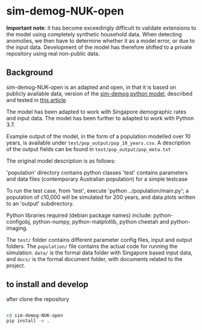 # sim-demog-NUK-open

**Important note**: it has become exceedingly difficult to validate extensions to the model using completely synthetic household data. When detecting anomolies, we then have to determine whether it as a model error, or due to the input data. Development of the model has therefore shifted to a private repository using real non-public data.

## Background

sim-demog-NUK-open is an adapted and open, in that it is based on publicly available data, version of the [sim-demog python model](https://github.com/nicgeard/sim-demog), described and tested in [this article](http://jasss.soc.surrey.ac.uk/16/1/8.html).

The model has been adapted to work with Singapore demographic rates and input data. The model has been further to adapted to work with Python 3.7.

Example output of the model, in the form of a population modelled over 10 years, is available under `test/pop_output/pop_10_years.csv`. A description of the output fields can be found in `test/pop_output/pop_meta.txt`

The original model description is as follows:

  'population' directory contains python classes
  'test' contains parameters and data files (contemporary Australian population) for a simple testcase

  To run the test case, from 'test', execute 'python ../population/main.py'; a population of c10,000 will be simulated for 200 years, and data plots written to an 'output' subdirectory.

  Python libraries required (debian package names) include: python-configobj, python-numpy, python-matplotlib, python cheetah and python-imaging.
  
 The `test/` folder contains different parameter config files, input and output folders. The `population/` file contains the actual code for running the simulation. `data/` is the formal data folder with Singapore based input data, and `docs/` is the formal document folder, with documents related to the project. 

## to install and develop

after clone the repository

```sh

cd sim-demog-NUK-open
pip install -e .

```
